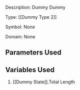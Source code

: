 Description: Dummy Dummy

Type: [[Dummy Type 2]]

Symbol: None

Domain: None

## Parameters Used

## Variables Used
1. [[Dummy State]].Total Length

